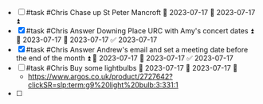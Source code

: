 - [ ] #task #Chris Chase up St Peter Mancroft 📅 2023-07-17 🛫 2023-07-17 ⏫ 
- [x] #task #Chris Answer Downing Place URC with Amy's concert dates ⏫ 🛫 2023-07-17 📅 2023-07-17 ✅ 2023-07-17
- [x] #task #Chris Answer Andrew's email and set a meeting date before the end of the month ⏫ 🛫 2023-07-17 📅 2023-07-17 ✅ 2023-07-17
- [ ] #task #Chris Buy some lightbulbs 📅 2023-07-17 🛫 2023-07-17 🔼 
	- https://www.argos.co.uk/product/2727642?clickSR=slp:term:g9%20light%20bulb:3:331:1
- [ ] 